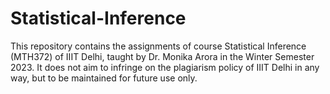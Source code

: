 # Statistical-Inference
This repository contains the assignments of course Statistical Inference (MTH372) of IIIT Delhi, taught by Dr. Monika Arora in the Winter Semester 2023. It does not aim to infringe on the plagiarism policy of IIIT Delhi in any way, but to be maintained for future use only.
